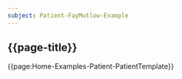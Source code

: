 ```yaml
---
subject: Patient-FayMutlow-Example
---
```


## {{page-title}}

{{page:Home-Examples-Patient-PatientTemplate}}